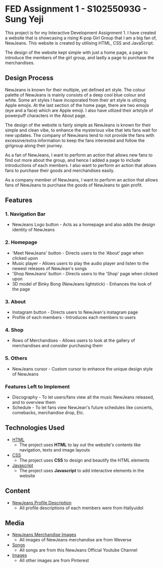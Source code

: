 # FED Assignment 1 - S10255093G - Sung Yeji

This project is for my Interactive Development Assignment 1. I have created a website that is showcasing a rising K-pop Girl Group that I am a big fan of, NewJeans. This website is created by utilising HTML, CSS and JavaScript. 

The design of the website kept simple with just a home page, a page to introduce the members of the girl group, and lastly a page to purchase the merchandises.

## Design Process

NewJeans is known for their multiple, yet defined art style. The colour palette of NewJeans is mainly consists of a deep cool blue colour and white. Some art styles I have incoporated from their art style is utlizing Apple emojis. At the last section of the home page, there are two emojis (eye and a face) which are Apple emoji. I also have utlized their artstyle of powerpuff characters in the About page.

The design of the website is fairly simple as NewJeans is known for their simple and clean vibe, to enhance the mysterious vibe that lets fans wait for new updates. The company of NewJeans tend to not provide the fans with excessive/extra information to keep the fans interested and follow the girlgroup along their journey.

As a fan of NewJeans, I want to perform an action that allows new fans to find out more about the group, and hence I added a page to include introductions of each members. I also want to perform an action that allows fans to purchase their goods and merchandises easily.

As a company member of NewJeans, I want to perform an action that allows fans of NewJeans to purchase the goods of NewJeans to gain profit.

## Features 
### 1. Navigation Bar
- NewJeans Logo button - Acts as a homepage and also adds the design identity of NewJeans
### 2. Homepage
- 'Meet NewJeans' button - Directs users to the 'About' page when clicked upon
- Music player - Allows users to play the audio player and listen to the newest releases of NewJean's songs
- 'Shop NewJeans' button - Directs users to the 'Shop' page when clicked upon
- 3D model of Binky Bong (NewJeans lightstick) - Enhances the look of the page

### 3. About 
- Instagram button - Directs users to NewJean's instagram page
- Profile of each members - Introduces each members to users

### 4. Shop
- Rows of Merchandises - Allows users to look at the gallery of merchandises and consider purchasing them

### 5. Others
- NewJeans cursor - Custom cursor to enhance the unique design style of NewJeans

### Features Left to Implement
- Discography - To let users/fans view all the music NewJeans released, and to overview them
- Schedule - To let fans view NewJean's future schedules like concerts, comebacks, merchandise drop, Etc.

## Technologies Used
- [HTML](https://html.com)
    - The project uses **HTML** to lay out the website's contents like navigation, texts and image layouts
- [CSS](https://css.com)
    - The project uses **CSS** to design and beautify the HTML elements
- [Javascript](https://javascript.com)
    - The project uses **Javascript** to add interactive elements in the website

## Content
- [NewJeans Profile Description](https://www.hallyuidol.com/group/2hsjjlyMVCcgZ88Q2egX)
    - All profile descriptions of each members were from Hallyuidol

## Media
- [NewJeans Merchandise Images](https://weverseshop.io/en/shop/GL_USD/artists/82/categories/1134)
    - All images of NewJeans merchandise are from Weverse
- [Songs](https://www.youtube.com/@NewJeans_official)
    - All songs are from this NewJeans Official Youtube Channel
- [Images](https://www.pinterest.com/)
    - All other images are from Pinterest
